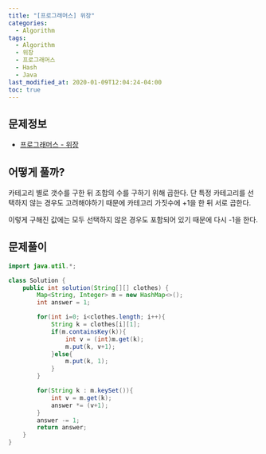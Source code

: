 ```yaml
---
title: "[프로그래머스] 위장"
categories: 
  - Algorithm
tags:
  - Algorithm
  - 위장
  - 프로그래머스
  - Hash
  - Java
last_modified_at: 2020-01-09T12:04:24-04:00
toc: true
---
```


문제정보
-
- [프로그래머스 - 위장](https://programmers.co.kr/learn/courses/30/lessons/42578)

어떻게 풀까?
-
카테고리 별로 갯수를 구한 뒤 조합의 수를 구하기 위해 곱한다. 단 특정 카테고리를 선택하지 않는 경우도 고려해야하기 때문에 카테고리 가짓수에 +1을 한 뒤 서로 곱한다.

이렇게 구해진 값에는 모두 선택하지 않은 경우도 포함되어 있기 때문에 다시 -1을 한다. 

 


문제풀이
-
~~~java
import java.util.*;

class Solution {
    public int solution(String[][] clothes) {
    	Map<String, Integer> m = new HashMap<>();
    	int answer = 1;

    	for(int i=0; i<clothes.length; i++){
    		String k = clothes[i][1];
    		if(m.containsKey(k)){
    			int v = (int)m.get(k);
    			m.put(k, v+1);
    		}else{
    			m.put(k, 1);
    		}
    	}

    	for(String k : m.keySet()){
    		int v = m.get(k);
    		answer *= (v+1);
    	}
    	answer -= 1;
        return answer;
    }
}
~~~
